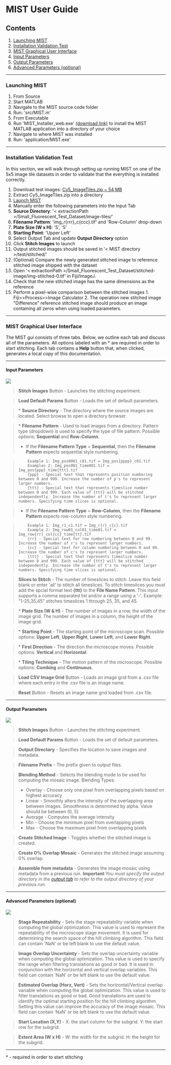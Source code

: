 # MIST User Guide

## Contents
1. [Launching MIST](#launching-mist)
2. [Installation Validation Test](#installation-validation-test)
3. [MIST Graphical User Interface](#mist-graphical-user-interface)
  1. [Input Parameters](#input-parameters)
  2. [Output Parameters](#output-parameters)
  3. [Advanced Parameters (optional)](#advanced-parameters-optional)

***

### Launching MIST

1. From Source
  1. Start MATLAB
  2. Navigate to the MIST source code folder
  3. Run: 'src/MIST.m'
2. From Executable
  1. Run 'MIST_Installer_web.exe' [(download link)](https://isg.nist.gov/deepzoomweb/resources/csmet/pages/image_stitching/image_stitching.html) to install the MIST MATLAB application into a directory of your choice
  2. Navigate to where MIST was installed
  3. Run: 'application/MIST.exe'

***
### Installation Validation Test

In this section, we will walk through setting up running MIST on one of the 5x5 image tile datasets in order to validate that the everything is installed correctly.

1. Download test images: [Cy5_ImageTiles.zip ~ 54 MB](https://github.com/NIST-ISG/MIST/wiki/testdata/Small_Fluorescent_Test_Dataset.zip)
2. Extract Cy5_ImageTiles.zip into a directory
3. [Launch MIST](#launching-mist)
5. Manually enter the following parameters into the Input Tab
  1. **Source Directory**: '< extractionPath >/Small_Fluorescent_Test_Dataset/image-tiles/'
  2. **Filename Pattern**: 'img_r{rrr}_c{ccc}.tif' and 'Row-Column' drop-down
  3. **Plate Size (W x H)**: '5', '5'
  4. **Starting Point**: 'Upper Left'
6. Select Output Tab and update **Output Directory** option
7. Click **Stitch Images** to launch
8. Output stitched images should be saved in '< MIST directory >/test/stitched/'
9. (Optional) Compare the newly generated stitched image to reference stitched image shipped with the dataset
  1. Open '< extractionPath >/Small_Fluorescent_Test_Dataset/stitched-image/img-stitched-0.tif' in Fiji/ImageJ.
  2. Check that the new stitched image has the same dimensions as the reference
  3. Perform a pixel-wise comparison between the stitched images
    1. Fiji>>Process>>Image Calculator
    2. The operation new stitched image "Difference" reference stitched image should produce an image containing all zeros when using loaded parameters.


***

### MIST Graphical User Interface

The MIST gui consists of three tabs. Below, we outline each tab and discuss all of the parameters. All options labeled with an \* are required in order to start stitching. Each tab contains a **Help** button that, when clicked, generates a local copy of this documentation.

***

#### Input Parameters
![](images/InputWindow.png)

> **Stitch Images** Button - Launches the stitching experiment.

> **Load Default Params** Button - Loads the set of default parameters.

> \* **Source Directory** - The directory where the source images are located. Select browse to open a directory browser.

> \* **Filename Pattern** - Used to load images from a directory. Pattern type (dropdown) is used to specify the type of file pattern. Possible options: **Sequential** and **Row-Column**.
> * If the **Filename Pattern Type** = **Sequential**, then the **Filename Pattern** expects sequential style numbering.

>         Example 1: Img_pos0001_c01.tif = Img_pos{pppp}_c01.tif
>         Examples 2: Img_pos001_time001.tif = Img_pos{ppp}_time{ttt}.tif
>         {ppp} - Special text that represents position numbering between 0 and 999. Increase the number of p's to represent larger numbers.
>         {ttt} - Special text that represents timeslice number between 0 and 999. Each value of {ttt} will be stitched independently. Increase the number of t's to represent larger numbers. Specifying time slices is optional.

> * If the **Filename Pattern Type** = **Row-Column**, then the **Filename Pattern** expects row-column style numbering.

>         Example 1: Img_r1_c1.tif = Img_r{r}_c{c}.tif
>         Example 2: Img_row01_col01_time01.tif = Img_row{rr}_col{cc}_time{tt}.tif
>         {rr} - Special text for row numbering between 0 and 99. Increase the number of r's to represent larger numbers.
>         {cc} - Special text for column numbering between 0 and 99. Increase the number of c's to represent larger numbers.
>         {ttt} - Special text that represents timeslice number between 0 and 999. Each value of {ttt} will be stitched independently. Increase the number of t's to represent larger numbers. Specifying time slices is optional.

> **Slices to Stitch** - The number of timeslices to stitch. Leave this field blank or enter 'all' to stitch all timeslices. To stitch timeslices you must add the spcial format text **{ttt}** to the **File Name Pattern**. This input supports a comma separated list and/or a range using a '-'.
>          Example: "1-25,35,45" stitches timeslices 1 through 25, 35, and 45.

> \* **Plate Size (W & H)** - The number of images in a row, the width of the image grid. The number of images in a column, the height of the image grid.

> \* **Starting Point** - The starting point of the microscope scan. Possible options: **Upper Left**, **Upper Right**, **Lower Left**, and **Lower Right**.

> \* **First Direction** - The direction the microscope moves. Possible options: **Vertical** and **Horizontal**.

> \* **Tiling Technique** - The motion pattern of the microscope. Possible options: **Combing** and **Continuous**.

> **Load CSV Image Grid** Button - Loads an image grid from a .csv file where each entry in the .csv file is an image name.

> **Reset** Button - Resets an image name grid loaded from .csv file.
***

#### Output Parameters
![](images/OutputWindow.png)

> **Stitch Images** Button - Launches the stitching experiment.

> **Load Default Params** Button - Loads the set of default parameters.

> **Output Directory** - Specifies the location to save images and metadata.

> **Filename Prefix** - The prefix given to output files.

> **Blending Method** - Selects the blending mode to be used for computing the mosaic image.
> Blending Types:
> * Overlay - Choose only one pixel from overlapping pixels based on highest accuracy
> * Linear - Smoothly alters the intensity of the overlapping area between images. Smoothness is determined by alpha. Value should be between (0, 5]
> * Average - Computes the average intensity
> * Min - Choose the minimum pixel from overlapping pixels
> * Max - Choose the maximum pixel from overlapping pixels

> **Create Stitched Image** - Toggles whether the stitched image is created.

> **Create 0% Overlap Mosaic** - Generates the stitched image assuming 0% overlap.

> **Assemble from metadata** - Generates the image mosaic using metadata from a previous run. **Important**:_You must specify the output directory in the [output tab](#output-parameters) to refer to the output directory of your previous run._

***


#### Advanced Parameters (optional)
![](images/AdvancedWindow.png)

> **Stage Repeatability** - Sets the stage repeatability variable when computing the global optimization. This value is used to represent the repeatability of the microscope stage movement. It is used for determining the search space of the hill climbing algorithm. This field can contain 'NaN' or be left blank to use the default value.

> **Image Overlap Uncertainty** - Sets the overlap uncertainty variable when computing the global optimization. This value is used to specify the range when filtering translations as good or bad. It is used in conjunction with the horizontal and vertical overlap variables. This field can contain 'NaN' or be left blank to use the default value.

> **Estimated Overlap (Horz, Vert)** - Sets the horizontal/Vertical overlap variable when computing the global optimization. This value is used to filter translations as good or bad. Good translations are used to identify the optimal starting position for the hill climbing algorithm. Setting this value can improve the accuracy of the image mosaic. This field can contain 'NaN' or be left blank to use the default value.

> **Start Location (X,Y)** - X: the start column for the subgrid. Y: the start row for the subgrid.

> **Extent Area (W x H)** - W: the width for the subgrid. H: the height for the subgrid.

***

\* - required in order to start stitching
